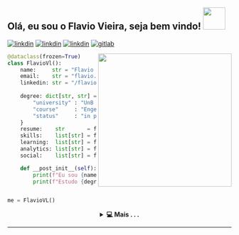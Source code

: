 <h2> Olá, eu sou o Flavio Vieira, seja bem vindo!
<img src="https://media4.giphy.com/media/J5qBxLPcMvXcSdPjKl/giphy.gif?cid=790b7611e76ccb07505ccd4e9558c1b538be19a54be9670a&rid=giphy.gif&ct=s" width="50px"></img>
</h1>

[![linkdin](https://img.shields.io/badge/LinkedIn-0077B5?style=flat&logo=linkedin&logoColor=white)](https://www.linkedin.com/in/flavio-vieira-51465948/)
[![linkdin](https://img.shields.io/badge/Telegram-2CA5E0?style=flat&logo=telegram&logoColor=white)](link)
[![linkdin](https://img.shields.io/badge/Gmail-D14836?style=flat&logo=gmail&logoColor=white)](flavio.vl@gmail.com)
[![gitlab](https://img.shields.io/badge/GitLab-330F63?style=flat&logo=gitlab&logoColor=white)](https://gitlab.com/flavio.vl)

<img width="300" align="right" src="https://camo.githubusercontent.com/c1dcb74cc1c1835b1d716f5051499a2814c683c806b15f04b0eba492863703e9/68747470733a2f2f63646e2e6472696262626c652e636f6d2f75736572732f3733303730332f73637265656e73686f74732f363538313234332f6176656e746f2e676966">
<!-- <img width="355" align="right" src="https://media.giphy.com/media/gjrYDwbjnK8x36xZIO/giphy.gif"> -->

```python
@dataclass(frozen=True)
class FlavioVl():
    name:     str = "Flavio Vieira Leao"
    email:    str = "flavio.vl@gmail.com"
    linkedin: str = "/flavio-vieira-51465948/"
    
    degree: dict[str, str] = {
        "university" : "UnB - Universidade de Brasíia",
        "course"     : "Engenharia de Software",
        "status"     : "in progress"
    }
    resume:    str       = field(default_factor=whoami())
    skills:    list[str] = field(default_factor=my_skills())
    learning:  list[str] = field(default_factor=learning())
    analytics: list[str] = field(default_factor=readme_stats())
    social:    list[str] = field(default_factor=contact_me())

    def __post_init__(self):
        print(f"Eu sou {name}"
        print(f"Estudo {degree["couse"]} na {degree["university"]}"


me = FlavioVL()
```



<details>
    <summary align="center"><b>💻 Mais . . .</b></summary>
<br />

```python
def whoami():

```
Sou estudante de Engenharia de Software na Universidade de Brasília, entusiasta pelo mundo da programação e tecnologia, principalmente em desenvolvimento backend.

Tenho aprendizado rápido e muita vontade de explorar novas tecnologias. Procuro desafios para crescer de forma acelerada. Capaz e disposto a pensar fora da caixa para resolver problemas e buscar novos conhecimentos.

Atualmente estou concentrando meus estudos práticos em python, django, APIs REST com DRF.  
Interesses atuais: Clean Code, Design Patterns e Domain-Driven Design.

</br>
</br>

```python
def my_skills():
    '''Tecnologias que já usei ou estou usando em projetos atualmente:'''
```
![C](https://img.shields.io/badge/C-00599C?style=flat&logo=c&logoColor=white)
![Pynton](https://img.shields.io/badge/Python-FFD43B?style=flat&logo=python&logoColor=blue)
![Django](https://img.shields.io/badge/Django-092E20?style=flat&logo=django&logoColor=white)
![Django_Rest](https://img.shields.io/badge/DJANGO-REST-ff1709?style=flat&logo=django&logoColor=white&color=ff1709&labelColor=gray)
![Git](https://img.shields.io/badge/Git-E34F26?style=flat&logo=git&logoColor=white)
![Docker](https://img.shields.io/badge/-Docker-2496ED?style=flat&logoColor=fff&logo=Docker)
![mysql](https://img.shields.io/badge/MySQL-005C84?style=flat&logo=mysql&logoColor=white)
![Supabase](https://img.shields.io/badge/Supabase-181818?style=flat&logo=supabase&logoColor=white)
![Linux](https://img.shields.io/badge/Linux-E34F26?style=flat&logo=linux&logoColor=black)  

</br>
</br>

```python
def learning():
    ''' Tecnologias que tenho interesse:'''
```  
![Html](https://img.shields.io/badge/HTML5-E34F26?style=flat&logo=html5&logoColor=white)
![Css](https://img.shields.io/badge/CSS3-1572B6?style=flat&logo=css3&logoColor=white)
![JavaScript](https://img.shields.io/badge/JavaScript-F7DF1E?style=flat&logo=javascript&logoColor=black)
![Vue](https://img.shields.io/badge/Vue.js-35495E?style=flat&logo=vue.js&logoColor=4FC08D)

</br>
</br>

```python
def github_stats():
    '''Informações sobre estatísticas da minha conta GitHub'''
```

![Flavio GitHub stats](https://github-readme-stats.vercel.app/api?username=flaviovl&hide=stars&hide_border=true&show_icons=true&theme=radical)
[![Top Langs](https://github-readme-stats.vercel.app/api/top-langs?username=flaviovl&hide_border=true&show_icons=true&theme=radical&locale=en&layout=compact)](https://github.com/anuraghazra/github-readme-stats)

</br>
</br>

```python
def contact_me():
```

[![linkdin](https://img.shields.io/badge/LinkedIn-0077B5?style=flat&logo=linkedin&logoColor=white)](https://www.linkedin.com/in/flavio-vieira-51465948/)
[![linkdin](https://img.shields.io/badge/Telegram-2CA5E0?style=flat&logo=telegram&logoColor=white)](link)
[![linkdin](https://img.shields.io/badge/Gmail-D14836?style=flat&logo=gmail&logoColor=white)](flavio.vl@gmail.com)
[![gitlab](https://img.shields.io/badge/GitLab-330F63?style=flat&logo=gitlab&logoColor=white)](https://gitlab.com/flavio.vl)
</details>

<hr>


